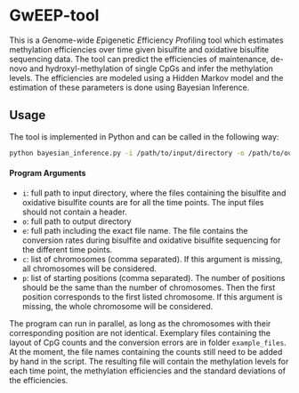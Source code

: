 # GwEEP-tool

This is a *G*enome-*w*ide *E*pigenetic *E*fficiency *P*rofiling tool which estimates methylation efficiencies over time given bisulfite and oxidative bisulfite sequencing data. The tool can predict the efficiencies of maintenance, de-novo and hydroxyl-methylation of single CpGs and infer the methylation levels. The efficiencies are modeled using a Hidden Markov model and the estimation of these parameters is done using Bayesian Inference. 


## Usage
The tool is implemented in Python and can be called in the following way:
```bash
python bayesian_inference.py -i /path/to/input/directory -o /path/to/output/directory -e conversion_file -c [list of chromosomes] -p [list of positions]

```

#### Program Arguments 
- `i`: full path to input directory, where the files containing the bisulfite and oxidative bisulfite counts are for all the time points. The input files should not contain a header. 
- `o`: full path to output directory
- `e`: full path including the exact file name. The file contains the conversion rates during bisulfite and oxidative bisulfite sequencing for the different time points.
- `c`: list of chromosomes (comma separated). If this argument is missing, all chromosomes will be considered. 
- `p`: list of starting positions (comma separated). The number of positions should be the same than the number of chromosomes. Then the first position corresponds to the first listed chromosome. If this argument is missing, the whole chromosome will be considered.


The program can run in parallel, as long as the chromosomes with their corresponding position are not identical. Exemplary files containing the layout of CpG counts and the conversion errors are in folder `example_files`. At the moment, the file names containing the counts still need to be added by hand in the script. The resulting file will contain the methylation levels for each time point, the methylation efficiencies and the standard deviations of the efficiencies. 
